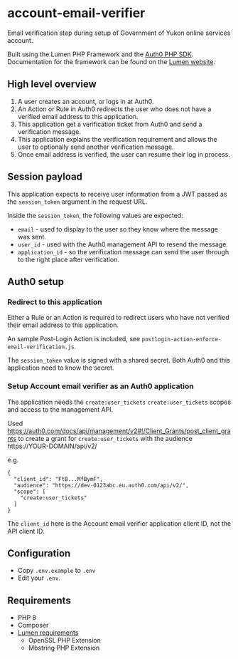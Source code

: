 # account-email-verifier

Email verification step during setup of Government of Yukon online services account.

Built using the Lumen PHP Framework and the [Auth0 PHP SDK](https://github.com/auth0/Auth0-PHP). Documentation for the framework can be found on the [Lumen website](https://lumen.laravel.com/docs).

## High level overview

1. A user creates an account, or logs in at Auth0.
2. An Action or Rule in Auth0 redirects the user who does not have a verified email address to this application.
3. This application get a verification ticket from Auth0 and send a verification message.
4. This application explains the verification requirement and allows the user to optionally send another verification message.
5. Once email address is verified, the user can resume their log in process.

## Session payload

This application expects to receive user information from a JWT passed as the `session_token` argument in the request URL.

Inside the `session_token`, the following values are expected:

- `email` - used to display to the user so they know where the message was sent.
- `user_id` - used with the Auth0 management API to resend the message.
- `application_id` - so the verification message can send the user through to the right place after verification.

## Auth0 setup

### Redirect to this application

Either a Rule or an Action is required to redirect users who have not verified their email address to this application.

An sample Post-Login Action is included, see `postlogin-action-enforce-email-verification.js`.

The `session_token` value is signed with a shared secret. Both Auth0 and this application need to know the secret.

### Setup Account email verifier as an Auth0 application

The application needs the `create:user_tickets` `create:user_tickets` scopes and access to the management API.

Used https://auth0.com/docs/api/management/v2#!/Client_Grants/post_client_grants to create a grant for `create:user_tickets` with the audience https://YOUR-DOMAIN/api/v2/

e.g.
```
{
  "client_id": "FtB...MfBymF",
  "audience": "https://dev-0123abc.eu.auth0.com/api/v2/",
  "scope": [
    "create:user_tickets"
  ]
}
```

The `client_id` here is the Account email verifier application client ID, not the API client ID.

## Configuration

- Copy `.env.example` to `.env`
- Edit your `.env`.

## Requirements

- PHP 8
- Composer
- [Lumen requirements](https://lumen.laravel.com/docs/8.x/installation#server-requirements)
  - OpenSSL PHP Extension
  - Mbstring PHP Extension
